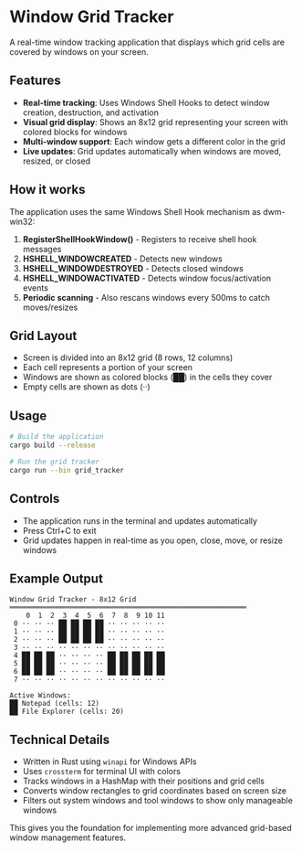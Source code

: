 # Window Grid Tracker

A real-time window tracking application that displays which grid cells are covered by windows on your screen.

## Features

- **Real-time tracking**: Uses Windows Shell Hooks to detect window creation, destruction, and activation
- **Visual grid display**: Shows an 8x12 grid representing your screen with colored blocks for windows
- **Multi-window support**: Each window gets a different color in the grid
- **Live updates**: Grid updates automatically when windows are moved, resized, or closed

## How it works

The application uses the same Windows Shell Hook mechanism as dwm-win32:

1. **RegisterShellHookWindow()** - Registers to receive shell hook messages
2. **HSHELL_WINDOWCREATED** - Detects new windows
3. **HSHELL_WINDOWDESTROYED** - Detects closed windows  
4. **HSHELL_WINDOWACTIVATED** - Detects window focus/activation events
5. **Periodic scanning** - Also rescans windows every 500ms to catch moves/resizes

## Grid Layout

- Screen is divided into an 8x12 grid (8 rows, 12 columns)
- Each cell represents a portion of your screen
- Windows are shown as colored blocks (██) in the cells they cover
- Empty cells are shown as dots (··)

## Usage

```bash
# Build the application
cargo build --release

# Run the grid tracker
cargo run --bin grid_tracker
```

## Controls

- The application runs in the terminal and updates automatically
- Press Ctrl+C to exit
- Grid updates happen in real-time as you open, close, move, or resize windows

## Example Output

```
Window Grid Tracker - 8x12 Grid
══════════════════════════════════════════════════════════
    0  1  2  3  4  5  6  7  8  9 10 11 
 0 ·· ·· ·· ██ ██ ██ ██ ·· ·· ·· ·· ·· 
 1 ·· ·· ·· ██ ██ ██ ██ ·· ·· ·· ·· ·· 
 2 ·· ·· ·· ██ ██ ██ ██ ·· ·· ·· ·· ·· 
 3 ·· ·· ·· ·· ·· ·· ·· ·· ·· ·· ·· ·· 
 4 ██ ██ ██ ·· ·· ·· ·· ██ ██ ██ ██ ██ 
 5 ██ ██ ██ ·· ·· ·· ·· ██ ██ ██ ██ ██ 
 6 ██ ██ ██ ·· ·· ·· ·· ██ ██ ██ ██ ██ 
 7 ·· ·· ·· ·· ·· ·· ·· ·· ·· ·· ·· ·· 

Active Windows:
██ Notepad (cells: 12)
██ File Explorer (cells: 20)
```

## Technical Details

- Written in Rust using `winapi` for Windows APIs
- Uses `crossterm` for terminal UI with colors
- Tracks windows in a HashMap with their positions and grid cells
- Converts window rectangles to grid coordinates based on screen size
- Filters out system windows and tool windows to show only manageable windows

This gives you the foundation for implementing more advanced grid-based window management features.
